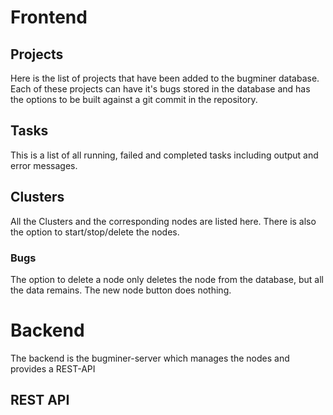 # Frontend

## Projects
Here is the list of projects that have been added to the bugminer database.
Each of these projects can have it's bugs stored in the database and has the
options to be built against a git commit in the repository.

## Tasks
This is a list of all running, failed and completed tasks including output and
error messages.

## Clusters
All the Clusters and the corresponding nodes are listed here. There is also the
option to start/stop/delete the nodes.

### Bugs
The option to delete a node only deletes the node from the database, but all the
data remains.
The new node button does nothing.



# Backend

The backend is the bugminer-server which manages the nodes and provides a
REST-API


## REST API
